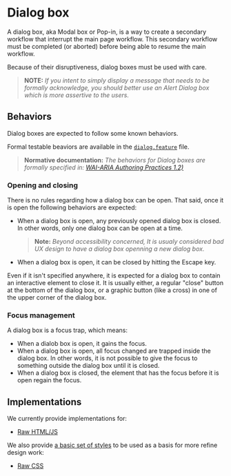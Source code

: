 # Dialog box

A dialog box, aka Modal box or Pop-in, is a way to create a secondary workflow that interrupt the main page workflow. This secondary workflow must be completed (or aborted) before being able to resume the main workflow.

Because of their disruptiveness, dialog boxes must be used with care.

> **NOTE:** _If you intent to simply display a message that needs to be formally acknowledge, you should better use an Alert Dialog box which is more assertive to the users._


## Behaviors

Dialog boxes are expected to follow some known behaviors.

Formal testable beaviors are available in the [`dialog.feature`](../../tests/features/dialog.feature) file.

> **Normative documentation:** _The behaviors for Dialog boxes are formally specified in: [WAI-ARIA Authoring Practices 1.2)](https://www.w3.org/TR/wai-aria-practices-1.2/#dialog_modal)_

### Opening and closing

There is no rules regarding how a dialog box can be open. That said, once it is open the following behaviors are expected:

 - When a dialog box is open, any previously opened dialog box is closed. In other words, only one dialog box can be open at a time.
   > **Note:** _Beyond accessibility concerned, It is usualy considered bad UX design to have a dialog box openning a new dialog box._
 - When a dialog box is open, it can be closed by hitting the <key>Escape</key> key.

Even if it isn't specified anywhere, it is expected for a dialog box to contain an interactive element to close it. It is usually either, a regular "close" button at the bottom of the dialog box, or a graphic button (like a cross) in one of the upper corner of the dialog box.

### Focus management

A dialog box is a focus trap, which means:

 - When a dialob box is open, it gains the focus.
 - When a dialog box is open, all focus changed are trapped inside the dialog box. In other words, it is not possible to give the focus to something outside the dialog box until it is closed.
 - When a dialog box is closed, the element that has the focus before it is open regain the focus.


## Implementations

We currently provide implementations for:

  - [Raw HTML/JS](../../html/dialog/README.md)

We also provide [a basic set of styles](../../styles/dialog/README.md) to be used as a basis for more refine design work:

  - [Raw CSS](../../styles/dialog/dialog.css)
